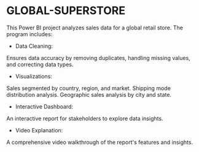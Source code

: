 # GLOBAL-SUPERSTORE
This Power BI project analyzes sales data for a global retail store. The program includes:

* Data Cleaning: 

Ensures data accuracy by removing duplicates, handling missing values, and correcting data types.

* Visualizations:

Sales segmented by country, region, and market.
Shipping mode distribution analysis.
Geographic sales analysis by city and state.

* Interactive Dashboard:

An interactive report for stakeholders to explore data insights.

* Video Explanation: 

A comprehensive video walkthrough of the report's features and insights.
